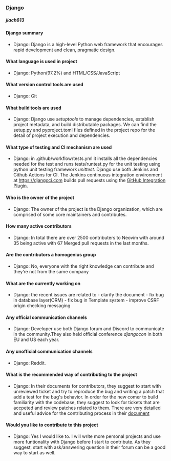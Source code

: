 ### Django
##### jiach613

#### Django summary
- Django: Django is a high-level Python web framework that encourages rapid development and clean, pragmatic design. 

#### What language is used in project
- Django: Python(97.2%) and HTML/CSS/JavaScript

#### What version control tools are used
- Django: Git

####  What build tools are used
- Django: Django use *setuptools* to manage dependencies, establish project metadata, and build distributable packages. We can find the setup.py and pyproject.toml files defined in the project repo for the detail of project execution and dependencies.
  
#### What type of testing and CI mechanism are used
- Django: in .github/workflow/tests.yml it installs all the dependencies needed for the test and runs tests/runtest.py for the unit testing using python unit testing framework *unittest*. Django use both Jenkins and Github Actions for CI. The Jenkins continuous integration environment at ​https://djangoci.com builds pull requests using the [​GitHub Integration Plugin](https://plugins.jenkins.io/github-pullrequest/).
  
####  Who is the owner of the project
- Django: The owner of the project is the Django organization, which are comprised of some
core maintainers and contributes.

#### How many active contributors
- Django: In total there are over 2500 contributers to Neovim with around 35 being active with 67 Merged pull requests in 
the last months.

#### Are the contributors a homogenius group

- Django: No, everyone with the right knowledge can contribute and they’re not from the same company
#### What are the currently working on
- Django: the recent issues are related to 
        - clarify the document
        - fix bug in database layer(ORM)
        - fix bug in Template system
        - improve CSRF origin checking messaging
#### Any official communication channels
- Django: Developer use both Django forum and Discord to communicate in the community.They also held official conference *djangocon* in both EU and US each year.

#### Any unofficial communication channels
- Django: Reddit.

####  What is the recommended way of contributing to the project
- Django: In their documents for contributors, they suggest to start with unreviewed ticket and try to reproduce the bug and writing a patch that add a test for the bug's behavior. In order for the new comer to build familiarity with the codebase, they suggest to look for tickets that are accpeted and review patches related to them. There are very detailed and useful advice for the contributing process in their [document](https://docs.djangoproject.com/en/dev/internals/contributing/new-contributors/#guidelines)

####  Would you like to contribute to this project
- Django: Yes I would like to. I will write more personal projects and use more funtionality with Django before I start to contribute. As they suggest, start with ask/answering question in their forum can be a good way to start as well.